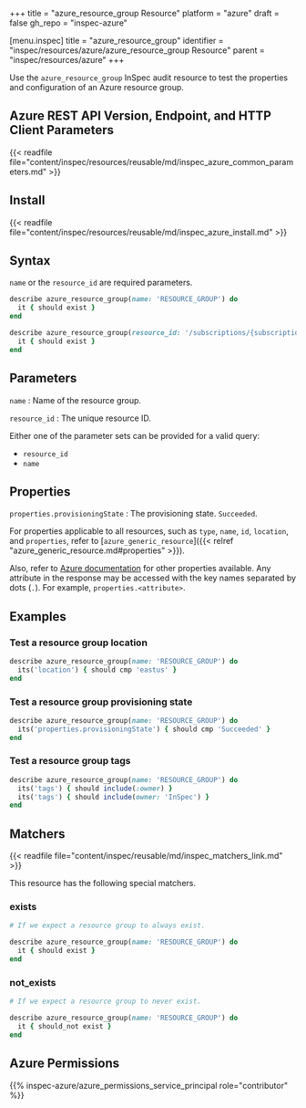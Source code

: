 +++
title = "azure_resource_group Resource"
platform = "azure"
draft = false
gh_repo = "inspec-azure"

[menu.inspec]
title = "azure_resource_group"
identifier = "inspec/resources/azure/azure_resource_group Resource"
parent = "inspec/resources/azure"
+++

Use the `azure_resource_group` InSpec audit resource to test the properties and configuration of an Azure resource group.

## Azure REST API Version, Endpoint, and HTTP Client Parameters

{{< readfile file="content/inspec/resources/reusable/md/inspec_azure_common_parameters.md" >}}

## Install

{{< readfile file="content/inspec/resources/reusable/md/inspec_azure_install.md" >}}

## Syntax

`name` or the `resource_id` are required parameters.

```ruby
describe azure_resource_group(name: 'RESOURCE_GROUP') do
  it { should exist }
end
```

```ruby
describe azure_resource_group(resource_id: '/subscriptions/{subscriptionId}/resourcegroups/{resourceGroupName}') do
  it { should exist }
end
```

## Parameters

`name`
: Name of the resource group.

`resource_id`
: The unique resource ID.

Either one of the parameter sets can be provided for a valid query:

- `resource_id`
- `name`

## Properties

`properties.provisioningState`
: The provisioning state. `Succeeded`.

For properties applicable to all resources, such as `type`, `name`, `id`, `location`, and `properties`, refer to [`azure_generic_resource`]({{< relref "azure_generic_resource.md#properties" >}}).

Also, refer to [Azure documentation](https://docs.microsoft.com/en-us/rest/api/policy/policy-definitions/get) for other properties available. Any attribute in the response may be accessed with the key names separated by dots (`.`). For example, `properties.<attribute>`.

## Examples

### Test a resource group location

```ruby
describe azure_resource_group(name: 'RESOURCE_GROUP') do
  its('location') { should cmp 'eastus' }
end
```

### Test a resource group provisioning state

```ruby
describe azure_resource_group(name: 'RESOURCE_GROUP') do
  its('properties.provisioningState') { should cmp 'Succeeded' }
end
```

### Test a resource group tags

```ruby
describe azure_resource_group(name: 'RESOURCE_GROUP') do
  its('tags') { should include(:owner) }
  its('tags') { should include(owner: 'InSpec') }
end
```

## Matchers

{{< readfile file="content/inspec/reusable/md/inspec_matchers_link.md" >}}

This resource has the following special matchers.

### exists

```ruby
# If we expect a resource group to always exist.

describe azure_resource_group(name: 'RESOURCE_GROUP') do
  it { should exist }
end
```

### not_exists

```ruby
# If we expect a resource group to never exist.

describe azure_resource_group(name: 'RESOURCE_GROUP') do
  it { should_not exist }
end
```

## Azure Permissions

{{% inspec-azure/azure_permissions_service_principal role="contributor" %}}
